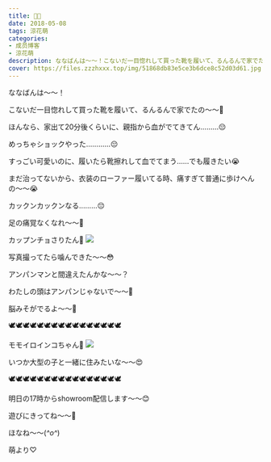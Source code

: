 ```yaml
---
title: 👡💔
date: 2018-05-08
tags: 涼花萌
categories: 
- 成员博客
- 涼花萌
description: ななばんは〜〜！こないだ一目惚れして買った靴を履いて、るんるんで家でたの〜〜🤗ほんなら、家出て20分後くらいに、親指から血がでてきてん………😔...
cover: https://files.zzzhxxx.top/img/51868db83e5ce3b6dce8c52d03d61.jpg 
---
```








ななばんは〜〜！







こないだ一目惚れして買った靴を履いて、るんるんで家でたの〜〜🤗










ほんなら、家出て20分後くらいに、親指から血がでてきてん………😔








めっちゃショックやった…………😔










すっごい可愛いのに、履いたら靴擦れして血でてまう……でも履きたい😭








まだ治ってないから、衣装のローファー履いてる時、痛すぎて普通に歩けへんの〜〜😭






カックンカックンなる………😔









足の痛覚なくなれ〜〜🤗



















カップンチョさりたん💓
![](https://files.zzzhxxx.top/img/51868db83e5ce3b6dce8c52d03d61.jpg)










写真撮ってたら噛んできた〜〜😳













アンパンマンと間違えたんかな〜〜？









わたしの頭はアンパンじゃないで〜〜🙈








脳みそがでるよ〜〜🙈

















🕊🕊🕊🕊🕊🕊🕊🕊🕊🕊🕊🕊🕊🕊🕊🕊







モモイロインコちゃん💓
![](https://files.zzzhxxx.top/img/51868db83e5ce3b6dce8c52d03d61-01.jpg)









いつか大型の子と一緒に住みたいな〜〜😍






🕊🕊🕊🕊🕊🕊🕊🕊🕊🕊🕊🕊🕊🕊🕊🕊















明日の17時からshowroom配信します〜〜😊




遊びにきってね〜〜🤗











ほなね〜〜(*^o^*)





萌より♡


